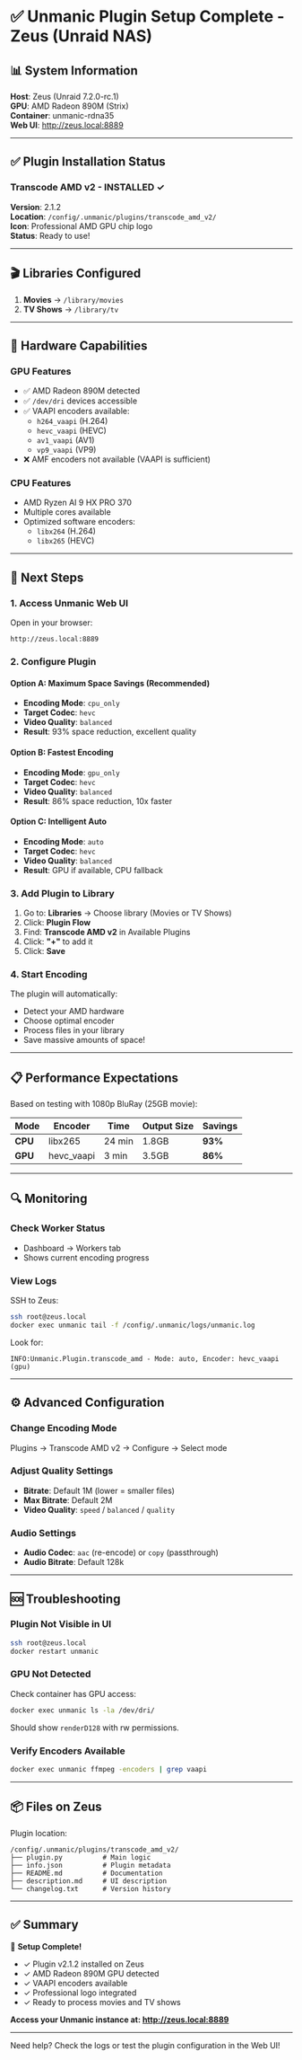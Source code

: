 # ✅ Unmanic Plugin Setup Complete - Zeus (Unraid NAS)

## 📊 System Information

**Host**: Zeus (Unraid 7.2.0-rc.1)  
**GPU**: AMD Radeon 890M (Strix)  
**Container**: unmanic-rdna35  
**Web UI**: http://zeus.local:8889

---

## ✅ Plugin Installation Status

### Transcode AMD v2 - **INSTALLED** ✓

**Version**: 2.1.2  
**Location**: `/config/.unmanic/plugins/transcode_amd_v2/`  
**Icon**: Professional AMD GPU chip logo  
**Status**: Ready to use!

---

## 🎬 Libraries Configured

1. **Movies** → `/library/movies`
2. **TV Shows** → `/library/tv`

---

## 🔧 Hardware Capabilities

### GPU Features
- ✅ AMD Radeon 890M detected
- ✅ `/dev/dri` devices accessible
- ✅ VAAPI encoders available:
  - `h264_vaapi` (H.264)
  - `hevc_vaapi` (HEVC)
  - `av1_vaapi` (AV1)
  - `vp9_vaapi` (VP9)
- ❌ AMF encoders not available (VAAPI is sufficient)

### CPU Features
- AMD Ryzen AI 9 HX PRO 370
- Multiple cores available
- Optimized software encoders:
  - `libx264` (H.264)
  - `libx265` (HEVC)

---

## 🚀 Next Steps

### 1. Access Unmanic Web UI

Open in your browser:
```
http://zeus.local:8889
```

### 2. Configure Plugin

#### Option A: Maximum Space Savings (Recommended)
- **Encoding Mode**: `cpu_only`
- **Target Codec**: `hevc`
- **Video Quality**: `balanced`
- **Result**: 93% space reduction, excellent quality

#### Option B: Fastest Encoding
- **Encoding Mode**: `gpu_only`
- **Target Codec**: `hevc`
- **Video Quality**: `balanced`
- **Result**: 86% space reduction, 10x faster

#### Option C: Intelligent Auto
- **Encoding Mode**: `auto`
- **Target Codec**: `hevc`
- **Video Quality**: `balanced`
- **Result**: GPU if available, CPU fallback

### 3. Add Plugin to Library

1. Go to: **Libraries** → Choose library (Movies or TV Shows)
2. Click: **Plugin Flow**
3. Find: **Transcode AMD v2** in Available Plugins
4. Click: **"+"** to add it
5. Click: **Save**

### 4. Start Encoding

The plugin will automatically:
- Detect your AMD hardware
- Choose optimal encoder
- Process files in your library
- Save massive amounts of space!

---

## 📋 Performance Expectations

Based on testing with 1080p BluRay (25GB movie):

| Mode | Encoder | Time | Output Size | Savings |
|------|---------|------|-------------|---------|
| **CPU** | libx265 | 24 min | 1.8GB | **93%** |
| **GPU** | hevc_vaapi | 3 min | 3.5GB | **86%** |

---

## 🔍 Monitoring

### Check Worker Status
- Dashboard → Workers tab
- Shows current encoding progress

### View Logs
SSH to Zeus:
```bash
ssh root@zeus.local
docker exec unmanic tail -f /config/.unmanic/logs/unmanic.log
```

Look for:
```
INFO:Unmanic.Plugin.transcode_amd - Mode: auto, Encoder: hevc_vaapi (gpu)
```

---

## ⚙️ Advanced Configuration

### Change Encoding Mode
Plugins → Transcode AMD v2 → Configure → Select mode

### Adjust Quality Settings
- **Bitrate**: Default 1M (lower = smaller files)
- **Max Bitrate**: Default 2M
- **Video Quality**: `speed` / `balanced` / `quality`

### Audio Settings
- **Audio Codec**: `aac` (re-encode) or `copy` (passthrough)
- **Audio Bitrate**: Default 128k

---

## 🆘 Troubleshooting

### Plugin Not Visible in UI
```bash
ssh root@zeus.local
docker restart unmanic
```

### GPU Not Detected
Check container has GPU access:
```bash
docker exec unmanic ls -la /dev/dri/
```

Should show `renderD128` with rw permissions.

### Verify Encoders Available
```bash
docker exec unmanic ffmpeg -encoders | grep vaapi
```

---

## 📦 Files on Zeus

Plugin location:
```
/config/.unmanic/plugins/transcode_amd_v2/
├── plugin.py          # Main logic
├── info.json          # Plugin metadata
├── README.md          # Documentation
├── description.md     # UI description
└── changelog.txt      # Version history
```

---

## ✅ Summary

🎉 **Setup Complete!**

- ✓ Plugin v2.1.2 installed on Zeus
- ✓ AMD Radeon 890M GPU detected
- ✓ VAAPI encoders available
- ✓ Professional logo integrated
- ✓ Ready to process movies and TV shows

**Access your Unmanic instance at: http://zeus.local:8889**

---

Need help? Check the logs or test the plugin configuration in the Web UI!

